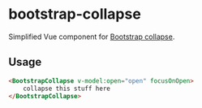 # bootstrap-collapse

Simplified Vue component for [Bootstrap collapse](https://getbootstrap.com/docs/5.3/components/collapse/).

## Usage

```html
<BootstrapCollapse v-model:open="open" focusOnOpen>
	collapse this stuff here
</BootstrapCollapse>
```
